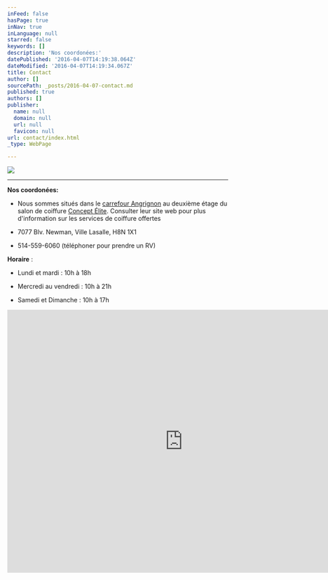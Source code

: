 ```yaml
---
inFeed: false
hasPage: true
inNav: true
inLanguage: null
starred: false
keywords: []
description: 'Nos coordonées:'
datePublished: '2016-04-07T14:19:38.064Z'
dateModified: '2016-04-07T14:19:34.067Z'
title: Contact
author: []
sourcePath: _posts/2016-04-07-contact.md
published: true
authors: []
publisher:
  name: null
  domain: null
  url: null
  favicon: null
url: contact/index.html
_type: WebPage

---
```

![](https://the-grid-user-content.s3-us-west-2.amazonaws.com/b3dfbafd-b6a2-4106-a090-a8fbe48f29b3.jpg)

****

**Nos coordonées:**

* Nous
sommes situés dans le [carrefour Angrignon][0] au deuxième étage du salon de
coiffure [Concept Élite][1]. Consulter leur site web pour plus d'information sur les
services de coiffure offertes

* 7077
Blv. Newman, Ville Lasalle, H8N 1X1

* 514-559-6060 (téléphoner pour prendre un RV)

**Horaire** :

* Lundi et mardi : 10h à 18h

* Mercredi au vendredi : 10h à
21h

* Samedi et Dimanche : 10h à 17h

<iframe src="https://www.google.com/maps/embed?pb=!1m14!1m8!1m3!1d11196.457751477443!2d-73.617744!3d45.44735!3m2!1i1024!2i768!4f13.1!3m3!1m2!1s0x0%3A0x3aca6834a28be1a!2sConcept+Ellite!5e0!3m2!1sfr!2sca!4v1460000531638" width="800" height="600" frameborder="0" allowfullscreen="" style=""></iframe>



[0]: http://www.carrefourangrignon.com/fr
[1]: http://www.concept-elite.ca/